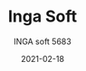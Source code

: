 ---
designer: "Pedrali R&D"
description: "Inga%20name%20pays%20tribute%20to%20the%20Northern%20European%20female%20elegance.%20Chair%20with%20upholstered%20shell%20covered%20in%20fabric%20or%20simil-leather%20and%20steel%20tube%20frame%20%D8%2016%20mm."
image_primary: "img/Inga_5683_01_zoom.jpg"
image_secondary: "img/Inga_5683_02_zoom.jpg"
manufacturer: "Pedrali"
href: "https://www.pedrali.it/en/products/catalog/Chair-INGA-5683/"
subtitle: "INGA soft 5683"
tags: 
  - "Pedrali"
  - "Chairs"
title: "Inga Soft"
category: "Chairs"
slug: "/manufacturers/pedrali/chairs/pedrali-r-d-inga-soft"
date: "2021-02-18"
---